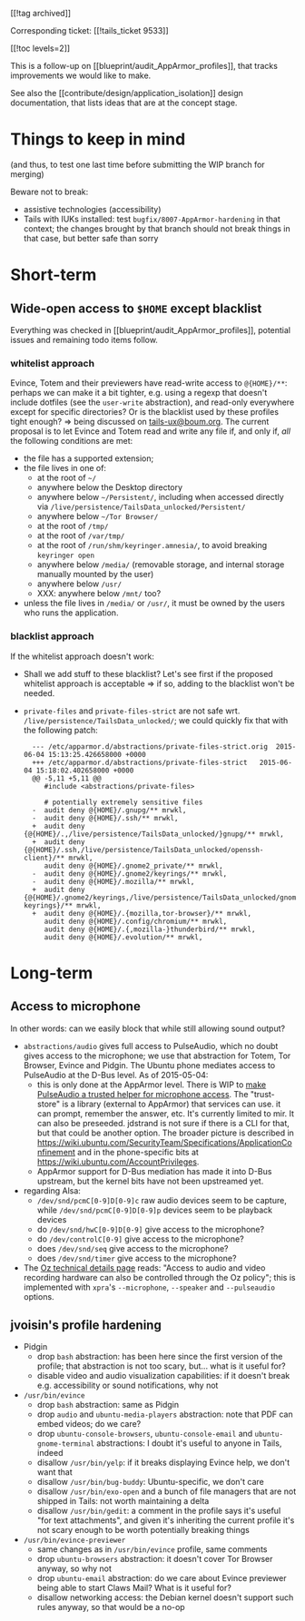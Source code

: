 [[!tag archived]]

Corresponding ticket: [[!tails_ticket 9533]]

[[!toc levels=2]]

This is a follow-up on [[blueprint/audit_AppArmor_profiles]], that
tracks improvements we would like to make.

See also the [[contribute/design/application_isolation]] design
documentation, that lists ideas that are at the concept stage.

Things to keep in mind
======================

(and thus, to test one last time before submitting the WIP branch for merging)

Beware not to break:

* assistive technologies (accessibility)
* Tails with IUKs installed: test `bugfix/8007-AppArmor-hardening` in
  that context; the changes brought by that branch should not break
  things in that case, but better safe than sorry

Short-term
==========

Wide-open access to `$HOME` except blacklist
--------------------------------------------

Everything was checked in [[blueprint/audit_AppArmor_profiles]],
potential issues and remaining todo items follow.

### whitelist approach

Evince, Totem and their previewers have read-write access to
`@{HOME}/**`: perhaps we can make it a bit tighter, e.g.
using a regexp that doesn't include dotfiles (see the `user-write`
abstraction), and read-only everywhere except for specific
directories? Or is the blacklist used by these profiles tight enough?
=> being discussed on <tails-ux@boum.org>. The current proposal is to
let Evince and Totem read and write any file if, and only if, *all*
the following conditions are met:

- the file has a supported extension;
- the file lives in one of:
  * at the root of `~/`
  * anywhere below the Desktop directory
  * anywhere below `~/Persistent/`, including when accessed directly
    via `/live/persistence/TailsData_unlocked/Persistent/`
  * anywhere below `~/Tor Browser/`
  * at the root of `/tmp/`
  * at the root of `/var/tmp/`
  * at the root of `/run/shm/keyringer.amnesia/`, to avoid breaking
    `keyringer open`
  * anywhere below `/media/` (removable storage, and internal storage
    manually mounted by the user)
  * anywhere below `/usr/`
  * XXX: anywhere below `/mnt/` too?
- unless the file lives in `/media/` or `/usr/`, it must be owned by
  the users who runs the application.

### blacklist approach

If the whitelist approach doesn't work:

- Shall we add stuff to these blacklist? Let's see first if the
  proposed whitelist approach is acceptable => if so, adding to the
  blacklist won't be needed.
- `private-files` and `private-files-strict` are not safe wrt.
  `/live/persistence/TailsData_unlocked/`; we could quickly fix that
  with the following patch:
    
    	--- /etc/apparmor.d/abstractions/private-files-strict.orig	2015-06-04 15:13:25.426658000 +0000
    	+++ /etc/apparmor.d/abstractions/private-files-strict	2015-06-04 15:18:02.402658000 +0000
    	@@ -5,11 +5,11 @@
    	   #include <abstractions/private-files>
    	 
    	   # potentially extremely sensitive files
    	-  audit deny @{HOME}/.gnupg/** mrwkl,
    	-  audit deny @{HOME}/.ssh/** mrwkl,
    	+  audit deny {@{HOME}/.,/live/persistence/TailsData_unlocked/}gnupg/** mrwkl,
    	+  audit deny {@{HOME}/.ssh,/live/persistence/TailsData_unlocked/openssh-client}/** mrwkl,
    	   audit deny @{HOME}/.gnome2_private/** mrwkl,
    	-  audit deny @{HOME}/.gnome2/keyrings/** mrwkl,
    	-  audit deny @{HOME}/.mozilla/** mrwkl,
    	+  audit deny {@{HOME}/.gnome2/keyrings,/live/persistence/TailsData_unlocked/gnome-keyrings}/** mrwkl,
    	+  audit deny @{HOME}/.{mozilla,tor-browser}/** mrwkl,
    	   audit deny @{HOME}/.config/chromium/** mrwkl,
    	   audit deny @{HOME}/.{,mozilla-}thunderbird/** mrwkl,
    	   audit deny @{HOME}/.evolution/** mrwkl,
    

Long-term
=========

<a id="microphone"></a>

Access to microphone
--------------------

In other words: can we easily block that while still allowing
sound output?

- `abstractions/audio` gives full access to PulseAudio, which
   no doubt gives access to the microphone; we use that abstraction
   for Totem, Tor Browser, Evince and Pidgin. The Ubuntu phone
   mediates access to PulseAudio at the D-Bus level. As of
   2015-05-04:
   * this is only done at the AppArmor level. There is WIP to [make
     PulseAudio a trusted helper for microphone
     access](https://bugs.launchpad.net/ubuntu/+source/pulseaudio/+bug/1224756).
     The "trust-store" is a library (external to AppArmor) that
     services can use. it can prompt, remember the answer, etc.
     It's currently limited to mir. It can also be preseeded.
     jdstrand is not sure if there is a CLI for that, but that could
     be another option. The broader picture is described in
     <https://wiki.ubuntu.com/SecurityTeam/Specifications/ApplicationConfinement>
     and in the phone-specific bits at
     <https://wiki.ubuntu.com/AccountPrivileges>.
   * AppArmor support for D-Bus mediation has made it into D-Bus
     upstream, but the kernel bits have not been upstreamed yet.
- regarding Alsa:
  * `/dev/snd/pcmC[0-9]D[0-9]c` raw audio devices seem to be capture,
    while `/dev/snd/pcmC[0-9]D[0-9]p` devices seem to be playback
    devices
  * do `/dev/snd/hwC[0-9]D[0-9]` give access to the microphone?
  * do `/dev/controlC[0-9]` give access to the microphone?
  * does `/dev/snd/seq` give access to the microphone?
  * does `/dev/snd/timer` give access to the microphone?
- The [Oz technical details
  page](https://github.com/subgraph/oz/wiki/Oz-Technical-Details)
  reads: "Access to audio and video recording hardware can also be
  controlled through the Oz policy"; this is implemented with `xpra`'s
  `--microphone`, `--speaker` and `--pulseaudio` options.

jvoisin's profile hardening
---------------------------

- Pidgin
  * drop `bash` abstraction: has been here since the first version
    of the profile; that abstraction is not too scary, but... what
    is it useful for?
  * disable video and audio visualization capabilities: if it
    doesn't break e.g. accessibility or sound notifications, why not
- `/usr/bin/evince`
  * drop `bash` abstraction: same as Pidgin
  * drop `audio` and `ubuntu-media-players` abstraction:  note that
    PDF can embed videos; do we care?
  * drop `ubuntu-console-browsers`, `ubuntu-console-email` and
    `ubuntu-gnome-terminal` abstractions: I doubt it's useful to
    anyone in Tails, indeed
  * disallow `/usr/bin/yelp`: if it breaks displaying Evince help,
    we don't want that
  * disallow `/usr/bin/bug-buddy`: Ubuntu-specific, we don't care
  * disallow `/usr/bin/exo-open` and a bunch of file managers that
    are not shipped in Tails:  not worth maintaining a delta
  * disallow `/usr/bin/gedit`: a comment in the profile says it's
    useful "for text attachments", and given it's inheriting the
    current profile it's not scary enough to be worth potentially
    breaking things
- `/usr/bin/evince-previewer`
  * same changes as in `/usr/bin/evince` profile, same comments
  * drop `ubuntu-browsers` abstraction: it doesn't cover Tor Browser
    anyway, so why not
  * drop `ubuntu-email` abstraction: do we care about Evince
    previewer being able to start Claws Mail? What is it useful for?
  * disallow networking access: the Debian kernel doesn't support
    such rules anyway, so that would be a no-op
